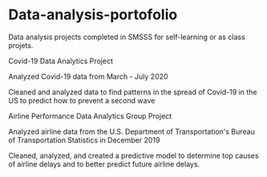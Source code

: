 # Data-analysis-portofolio
Data analysis projects completed in SMSSS for self-learning or as class projets.

Covid-19 Data Analytics Project

Analyzed Covid-19 data from March - July 2020

Cleaned and analyzed data to find patterns in the spread of Covid-19 in the US to predict how to prevent a second wave

Airline Performance Data Analytics Group Project

Analyzed airline data from the U.S. Department of Transportation's Bureau of Transportation Statistics in December 2019

Cleaned, analyzed, and created a predictive model to determine top causes of airline delays and to better predict future airline delays.
